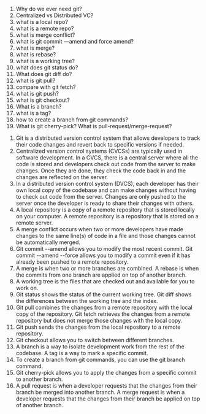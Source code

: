 <ol>
      <li>Why do we ever need git?</li>
      <li>Centralized vs Distributed VC?</li>
      <li>what is a local repo?</li>
      <li>what is a remote repo? </li>
      <li>what is merge conflict? </li>
      <li>what is git commit —amend and force amend? </li>
      <li>what is merge? </li>
      <li>what is rebase? </li>
      <li>what is a working tree? </li>
      <li>what does git status do? </li>
      <li>What does git diff do? </li>
      <li>what is git pull? </li>
      <li>compare with git fetch? </li>
      <li>what is git push? </li>
      <li>what is git checkout? </li>
      <li>What is a branch? </li>
    <li>what is a tag? </li>
    <li>how to create a branch from git commands? </li>
    <li>What is git cherry-pick? What is pull-request/merge-request? </li>
    </ol>





1. Git is a distributed version control system that allows developers to track their code changes and revert back to specific versions if needed. 
2. Centralized version control systems (CVCSs) are typically used in software development. In a CVCS, there is a central server where all the code is stored and developers check out code from the server to make changes. Once they are done, they check the code back in and the changes are reflected on the server. 
3.  In a distributed version control system (DVCS), each developer has their own local copy of the codebase and can make changes without having to check out code from the server. Changes are only pushed to the server once the developer is ready to share their changes with others. 
4.  A local repository is a copy of a remote repository that is stored locally on your computer. A remote repository is a repository that is stored on a remote server. 
5.  A merge conflict occurs when two or more developers have made changes to the same line(s) of code in a file and those changes cannot be automatically merged. 
6.  Git commit --amend allows you to modify the most recent commit. Git commit --amend --force allows you to modify a commit even if it has already been pushed to a remote repository. 
7.  A merge is when two or more branches are combined. A rebase is when the commits from one branch are applied on top of another branch. 
8.  A working tree is the files that are checked out and available for you to work on. 
9.  Git status shows the status of the current working tree. Git diff shows the differences between the working tree and the index. 
10.  Git pull combines the changes from a remote repository with the local copy of the repository. Git fetch retrieves the changes from a remote repository but does not merge those changes with the local copy. 
11. Git push sends the changes from the local repository to a remote repository. 
12. Git checkout allows you to switch between different branches. 
13. A branch is a way to isolate development work from the rest of the codebase. A tag is a way to mark a specific commit. 
14. To create a branch from git commands, you can use the git branch command. 
15. Git cherry-pick allows you to apply the changes from a specific commit to another branch. 
16. A pull request is when a developer requests that the changes from their branch be merged into another branch. A merge request is when a developer requests that the changes from their branch be applied on top of another branch.